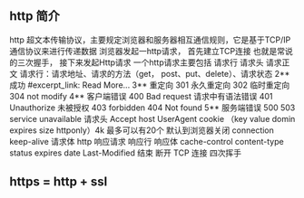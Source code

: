 ## http 简介
http 超文本传输协议，主要规定浏览器和服务器相互通信规则，它是基于TCP/IP通信协议来进行传递数据
浏览器发起一http请求， 首先建立TCP连接  也就是常说的三次握手， 接下来发起Http请求
一个http请求主要包括 请求行 请求头 请求正文
请求行：请求地址、请求的方法（get， post、put、delete）、请求状态
2** 成功
#excerpt_link: Read More...
3** 重定向
    301 永久重定向
    302 临时重定向
    304 not modify
4** 客户端错误
    400 Bad request 请求中有语法错误
    401 Unauthorize 未被授权
    403 forbidden
    404 Not found
5** 服务端错误
    500 
    503 service unavailable
请求头
 Accept 
 host 
 UserAgent
 cookie （key value domin expires size httponly）4k 最多可以有20个 默认到浏览器关闭
 connection keep-alive
请求体
http 响应请求 
 响应行 
 响应体
  cache-control
  content-type
  status
  expires
  date
  Last-Modified
结束
断开 TCP 连接 四次挥手
## https = http + ssl
